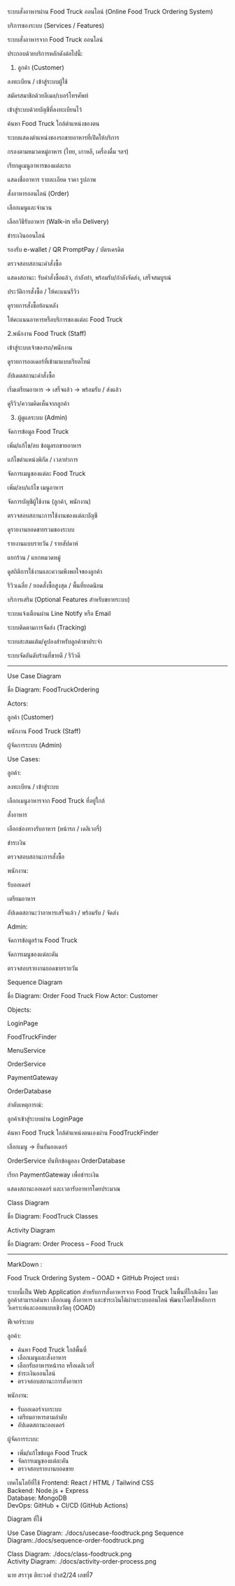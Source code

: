 ระบบสั่งอาหารผ่าน Food Truck ออนไลน์ (Online Food Truck Ordering System)

บริการของระบบ (Services / Features)

ระบบสั่งอาหารจาก Food Truck ออนไลน์ 

ประกอบด้วยบริการหลักดังต่อไปนี้:

1. ลูกค้า (Customer)

ลงทะเบียน / เข้าสู่ระบบผู้ใช้

สมัครสมาชิกด้วยอีเมล/เบอร์โทรศัพท์

เข้าสู่ระบบด้วยบัญชีที่ลงทะเบียนไว้

ค้นหา Food Truck ใกล้ตำแหน่งของตน

ระบบแสดงตำแหน่งของรถขายอาหารที่เปิดให้บริการ

กรองตามหมวดหมู่อาหาร (ไทย, เกาหลี, เครื่องดื่ม ฯลฯ)

เรียกดูเมนูอาหารของแต่ละรถ

แสดงชื่ออาหาร รายละเอียด ราคา รูปภาพ

สั่งอาหารออนไลน์ (Order)

เลือกเมนูและจำนวน

เลือกวิธีรับอาหาร (Walk-in หรือ Delivery)

ชำระเงินออนไลน์

รองรับ e-wallet / QR PromptPay / บัตรเครดิต

ตรวจสอบสถานะคำสั่งซื้อ

แสดงสถานะ: รับคำสั่งซื้อแล้ว, กำลังทำ, พร้อมรับ/กำลังจัดส่ง, เสร็จสมบูรณ์

ประวัติการสั่งซื้อ / ให้คะแนนรีวิว

ดูรายการสั่งซื้อย้อนหลัง

ให้คะแนนอาหารหรือบริการของแต่ละ Food Truck



2.พนักงาน Food Truck (Staff)

เข้าสู่ระบบเจ้าของรถ/พนักงาน

ดูรายการออเดอร์ที่เข้ามาแบบเรียลไทม์

อัปเดตสถานะคำสั่งซื้อ

เริ่มเตรียมอาหาร → เสร็จแล้ว → พร้อมรับ / ส่งแล้ว

ดูรีวิว/ความคิดเห็นจากลูกค้า



3. ผู้ดูแลระบบ (Admin)

จัดการข้อมูล Food Truck

เพิ่ม/แก้ไข/ลบ ข้อมูลรถขายอาหาร

แก้ไขตำแหน่งพิกัด / เวลาทำการ

จัดการเมนูของแต่ละ Food Truck

เพิ่ม/ลบ/แก้ไข เมนูอาหาร

จัดการบัญชีผู้ใช้งาน (ลูกค้า, พนักงาน)

ตรวจสอบสถานะการใช้งานของแต่ละบัญชี

ดูรายงานยอดขายรวมของระบบ

รายงานแบบรายวัน / รายสัปดาห์

แยกร้าน / แยกหมวดหมู่

ดูสถิติการใช้งานและความพึงพอใจของลูกค้า

รีวิวเฉลี่ย / ยอดสั่งซื้อสูงสุด / พื้นที่ยอดนิยม

บริการเสริม (Optional Features สำหรับขยายระบบ)

ระบบแจ้งเตือนผ่าน Line Notify หรือ Email

ระบบติดตามการจัดส่ง (Tracking)

ระบบสะสมแต้ม/คูปองสำหรับลูกค้าขาประจำ


ระบบจัดอันดับร้านที่ขายดี / รีวิวดี

**********************************************************

Use Case Diagram

ชื่อ Diagram: FoodTruckOrdering

Actors:

ลูกค้า (Customer)

พนักงาน Food Truck (Staff)

ผู้จัดการระบบ (Admin)

Use Cases:

ลูกค้า:

ลงทะเบียน / เข้าสู่ระบบ

เลือกเมนูอาหารจาก Food Truck ที่อยู่ใกล้

สั่งอาหาร

เลือกช่องทางรับอาหาร (หน้ารถ / เดลิเวอรี่)

ชำระเงิน

ตรวจสอบสถานะการสั่งซื้อ

พนักงาน:

รับออเดอร์

เตรียมอาหาร

อัปเดตสถานะว่าอาหารเสร็จแล้ว / พร้อมรับ / จัดส่ง

Admin:

จัดการข้อมูลร้าน Food Truck

จัดการเมนูของแต่ละคัน

ตรวจสอบรายงานยอดขายรายวัน



Sequence Diagram

ชื่อ Diagram: Order Food Truck Flow
Actor: Customer

Objects:

LoginPage

FoodTruckFinder

MenuService

OrderService

PaymentGateway

OrderDatabase

ลำดับเหตุการณ์:

ลูกค้าเข้าสู่ระบบผ่าน LoginPage

ค้นหา Food Truck ใกล้ตำแหน่งตนเองผ่าน FoodTruckFinder

เลือกเมนู → ยืนยันออเดอร์

OrderService บันทึกข้อมูลลง OrderDatabase

เรียก PaymentGateway เพื่อชำระเงิน

แสดงสถานะออเดอร์ และเวลารับอาหารโดยประมาณ



Class Diagram

ชื่อ Diagram: FoodTruck Classes

 
Activity Diagram

ชื่อ Diagram: Order Process – Food Truck




*************************************************

MarkDown :


Food Truck Ordering System – OOAD + GitHub Project
บทนำ

ระบบนี้เป็น Web Application สำหรับการสั่งอาหารจาก Food Truck ในพื้นที่ใกล้เคียง โดยลูกค้าสามารถค้นหา เลือกเมนู สั่งอาหาร และชำระเงินได้ผ่านระบบออนไลน์ พัฒนาโดยใช้หลักการวิเคราะห์และออกแบบเชิงวัตถุ (OOAD)

 ฟีเจอร์ระบบ

ลูกค้า:
  - ค้นหา Food Truck ใกล้พื้นที่
  - เลือกเมนูและสั่งอาหาร
  - เลือกรับอาหารหน้ารถ หรือเดลิเวอรี่
  - ชำระเงินออนไลน์
  - ตรวจสอบสถานะการสั่งอาหาร

พนักงาน:
  - รับออเดอร์จากระบบ
  - เตรียมอาหารตามลำดับ
  - อัปเดตสถานะออเดอร์

ผู้จัดการระบบ:
  - เพิ่ม/แก้ไขข้อมูล Food Truck
  - จัดการเมนูของแต่ละคัน
  - ตรวจสอบรายงานยอดขาย

เทคโนโลยีที่ใช้
Frontend: React / HTML / Tailwind CSS  
Backend: Node.js + Express  
Database: MongoDB  
DevOps: GitHub + CI/CD (GitHub Actions)

Diagram ที่ใช้

 Use Case Diagram: ./docs/usecase-foodtruck.png
Sequence Diagram:./docs/sequence-order-foodtruck.png

Class Diagram: ./docs/class-foodtruck.png  
Activity Diagram: ./docs/activity-order-process.png


นาย สราวุธ ติยะวงศ์ ปวส2/24 เลขที่7
